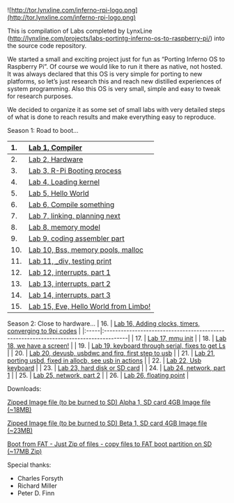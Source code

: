 ![http://tor.lynxline.com/inferno-rpi-logo.png](http://tor.lynxline.com/inferno-rpi-logo.png)

This is compilation of Labs completed by LynxLine (http://lynxline.com/projects/labs-portintg-inferno-os-to-raspberry-pi/) into the source code repository.

We started a small and exciting project just for fun as “Porting Inferno OS to Raspberry Pi”. Of course we would like to run it there as native, not hosted. It was always declared that this OS is very simple for porting to new platforms, so let’s just research this and reach new distilled experiences of system programming. Also this OS is very small, simple and easy to tweak for research purposes.

We decided to organize it as some set of small labs with very detailed steps of what is done to reach results and make everything easy to reproduce.

Season 1: Road to boot…

| 1.  | [Lab 1, Compiler](http://lynxline.com/lab-1-compiler/) |
|:----|:-------------------------------------------------------|
| 2.  | [Lab 2, Hardware](http://lynxline.com/lab-2-hardware/) |
| 3.  | [Lab 3, R-Pi Booting process](http://lynxline.com/lab-3-r-pi-booting-process/) |
| 4.  | [Lab 4, Loading kernel](http://lynxline.com/lab-4-loading-kernel/) |
| 5.  | [Lab 5, Hello World](http://lynxline.com/lab-5-hello-world/) |
| 6.  | [Lab 6, Compile something](http://lynxline.com/lab-6-compile-something/) |
| 7.  | [Lab 7, linking, planning next](http://lynxline.com/lab-7-linking-more-initialization/) |
| 8.  | [Lab 8, memory model](http://lynxline.com/lab-8-memory-model/) |
| 9.  | [Lab 9, coding assembler part](http://lynxline.com/lab-9-coding-assembler-part/) |
| 10. | [Lab 10, Bss, memory pools, malloc](http://lynxline.com/lab-10-bss-menpools-malloc/) |
| 11. | [Lab 11, \_div, testing print](http://lynxline.com/lab-11-_div-testing-print/) |
| 12. | [Lab 12, interrupts, part 1](http://lynxline.com/lab-12-interrupts-part-1/) |
| 13. | [Lab 13, interrupts, part 2](http://lynxline.com/lab-13-interrupts-part2/) |
| 14. | [Lab 14, interrupts, part 3](http://lynxline.com/lab-14-interrupts-part-3/) |
| 15. | [Lab 15, Eve, Hello World from Limbo!](http://lynxline.com/lab-15-eve-hello-world-from-limbo/) |

Season 2: Close to hardware…
| 16.  | [Lab 16, Adding clocks, timers, converging to 9pi codes](http://lynxline.com/lab-16/) |
|:-----|:--------------------------------------------------------------------------------------|
| 17.  | [Lab 17, mmu init](http://lynxline.com/lab-17-mmu-init/)                              |
| 18.  | [Lab 18, we have a screen!](http://lynxline.com/lab-18-we-have-a-screen/)             |
| 19.  | [Lab 19, keyboard through serial, fixes to get Ls](http://lynxline.com/lab-19-keyboard-through-serial-fixes-to-get-ls/) |
| 20.  | [Lab 20, devusb, usbdwc and firq, first step to usb](http://lynxline.com/lab-20-devusb-usbdwc-and-firq-first-step-to-usb/) |
| 21.  | [Lab 21, porting usbd, fixed in allocb, see usb in actions](http://lynxline.com/lab-21-porting-usbd-fixed-in-allocb-see-usb-in-actions/) |
| 22.  | [Lab 22, Usb keyboard](http://lynxline.com/lab-22-usb-keyboard/)                      |
| 23.  | [Lab 23, hard disk or SD card](http://lynxline.com/lab-23-hard-disk-or-sd-card/)      |
| 24.  | [Lab 24, network, part 1](http://lynxline.com/lab-24-network-part-1/)                 |
| 25.  | [Lab 25, network, part 2](http://lynxline.com/lab-25-network-part-2/)                 |
| 26.  | [Lab 26, floating point](http://lynxline.com/lab-26-floating-point/)                  |

Downloads:

[Zipped Image file (to be burned to SD) Alpha 1, SD card 4GB Image file (~18MB)](http://tor.lynxline.com/inferno-raspberry-pi-alpha1.img.zip)

[Zipped Image file (to be burned to SD) Beta 1, SD card 4GB Image file (~23MB)](http://tor.lynxline.com/inferno-raspberry-pi-beta1.img.zip)

[Boot from FAT - Just Zip of files - copy files to FAT boot partition on SD (~17MB Zip)](http://tor.lynxline.com/inferno-raspberry-pi-beta1-fat.zip)


Special thanks:

  * Charles Forsyth
  * Richard Miller
  * Peter D. Finn
